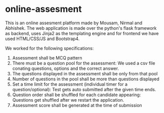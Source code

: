 # online-assesment
This is an online assesment platform made by Mousam, Nirmal and Abhishek.
The web application is made over the python's flask framework as backend, uses Jinja2 as the templating engine and for frontend we have used HTML/CSS/JS and Bootstrap4.


We worked for the following specifications:

1. Assessment shall be MCQ pattern
2. There must be a question pool for the assessment: We used a csv file conating questions, options and the correct answer.
3. The questions displayed in the assessment shall be only from that pool
4. Number of questions in the pool shall be more than questions displayed
5. Set a time limit for the assessment (individual timer for a question/optional): Test gets auto submitted after the given time ends.
6. Question order shall be shuffled for each candidate appearing: Questions get shuffled after we restart the application.
7. Assessment score shall be generated at the time of submission

